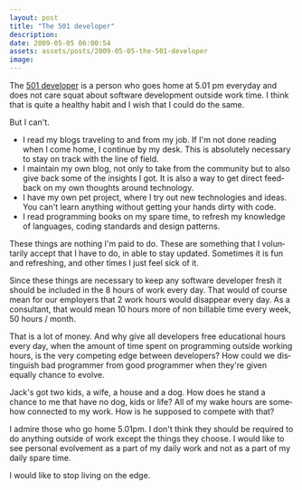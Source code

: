 ```yaml
---
layout: post
title: "The 501 developer"
description:
date: 2009-05-05 06:00:54
assets: assets/posts/2009-05-05-the-501-developer
image: 
---
```


<p class="MsoNormal"><span lang="EN-US">The</span><span lang="EN-US"> </span><span><a href="http://www.azamsharp.com/Posts/222_501_Developers_.aspx"><span lang="EN-US">501 developer</span></a></span><span lang="EN-US"> </span><span lang="EN-US">is a person who goes home at 5.01 pm everyday and does not care squat about software development outside work time. I think that is quite a healthy habit and I wish that I could do the same.</span></p>
<p class="MsoNormal"><span>But I can't.</span></p>

<ul type="disc">
 <li class="MsoNormal"><span lang="EN-US">I read      my blogs traveling to and from my job. If I'm not done reading when I come      home, I continue by my desk. This is absolutely necessary to stay on track      with the line of field.</span></li>
 <li class="MsoNormal"><span lang="EN-US">I      maintain my own blog, not only to take from the community but to also give      back some of the insights I got. It is also a way to get      direct feedback on my own thoughts around technology.</span></li>
 <li class="MsoNormal"><span lang="EN-US">I have      my own pet project, where I try out new technologies and ideas. You can't      learn anything without getting your hands dirty with code.</span></li>
 <li class="MsoNormal"><span lang="EN-US">I read      programming books on my spare time, to refresh my knowledge of languages,      coding standards and design patterns.</span></li>
</ul>
<p class="MsoNormal"><span lang="EN-US">These things are nothing I'm paid to do. These are something that I voluntarily accept that I have to do, in able to stay updated. Sometimes it is fun and refreshing, and other times I just feel sick of it.</span></p>
<p class="MsoNormal"><span lang="EN-US">Since these things are necessary to keep any software developer fresh it should be included in the 8 hours of work every day.  That would of course mean for our employers that 2 work hours would disappear every day. As a consultant, that would mean 10 hours more of non billable time every week, 50 hours / month.</span></p>
<p class="MsoNormal"><span lang="EN-US">That is a lot of money. And why give all developers free educational hours every day, when the amount of time spent on programming outside working hours, is the very competing edge between developers? How could we distinguish bad programmer from good programmer when they're given equally chance to evolve.</span></p>
<p class="MsoNormal"><span lang="EN-US">Jack's got two kids, a wife, a house and a dog. How does he stand a chance to me that have no dog, kids or life? All of my wake hours are somehow connected to my work. How is he supposed to compete with that?</span></p>
<p class="MsoNormal"><span lang="EN-US">I admire those who go home 5.01pm. I don't think they should be required to do anything outside of work except the things they choose. I would like to see personal evolvement as a part of my daily work and not as a part of my daily spare time.</span></p>
<p class="MsoNormal"><span lang="EN-US">I would like to stop living on the edge.</span></p>

